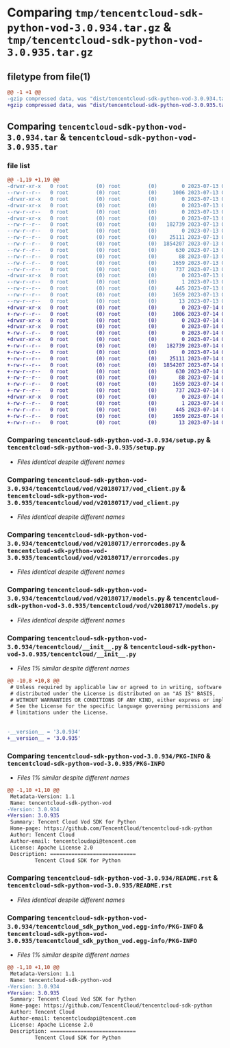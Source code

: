 # Comparing `tmp/tencentcloud-sdk-python-vod-3.0.934.tar.gz` & `tmp/tencentcloud-sdk-python-vod-3.0.935.tar.gz`

## filetype from file(1)

```diff
@@ -1 +1 @@
-gzip compressed data, was "dist/tencentcloud-sdk-python-vod-3.0.934.tar", last modified: Thu Jul 13 00:37:45 2023, max compression
+gzip compressed data, was "dist/tencentcloud-sdk-python-vod-3.0.935.tar", last modified: Fri Jul 14 00:45:30 2023, max compression
```

## Comparing `tencentcloud-sdk-python-vod-3.0.934.tar` & `tencentcloud-sdk-python-vod-3.0.935.tar`

### file list

```diff
@@ -1,19 +1,19 @@
-drwxr-xr-x   0 root         (0) root         (0)        0 2023-07-13 00:37:45.000000 tencentcloud-sdk-python-vod-3.0.934/
--rw-r--r--   0 root         (0) root         (0)     1006 2023-07-13 00:37:44.000000 tencentcloud-sdk-python-vod-3.0.934/setup.py
-drwxr-xr-x   0 root         (0) root         (0)        0 2023-07-13 00:37:45.000000 tencentcloud-sdk-python-vod-3.0.934/tencentcloud/
-drwxr-xr-x   0 root         (0) root         (0)        0 2023-07-13 00:37:45.000000 tencentcloud-sdk-python-vod-3.0.934/tencentcloud/vod/
--rw-r--r--   0 root         (0) root         (0)        0 2023-07-13 00:37:44.000000 tencentcloud-sdk-python-vod-3.0.934/tencentcloud/vod/__init__.py
-drwxr-xr-x   0 root         (0) root         (0)        0 2023-07-13 00:37:45.000000 tencentcloud-sdk-python-vod-3.0.934/tencentcloud/vod/v20180717/
--rw-r--r--   0 root         (0) root         (0)   182739 2023-07-13 00:37:44.000000 tencentcloud-sdk-python-vod-3.0.934/tencentcloud/vod/v20180717/vod_client.py
--rw-r--r--   0 root         (0) root         (0)        0 2023-07-13 00:37:44.000000 tencentcloud-sdk-python-vod-3.0.934/tencentcloud/vod/v20180717/__init__.py
--rw-r--r--   0 root         (0) root         (0)    25111 2023-07-13 00:37:44.000000 tencentcloud-sdk-python-vod-3.0.934/tencentcloud/vod/v20180717/errorcodes.py
--rw-r--r--   0 root         (0) root         (0)  1854207 2023-07-13 00:37:44.000000 tencentcloud-sdk-python-vod-3.0.934/tencentcloud/vod/v20180717/models.py
--rw-r--r--   0 root         (0) root         (0)      630 2023-07-13 00:37:44.000000 tencentcloud-sdk-python-vod-3.0.934/tencentcloud/__init__.py
--rw-r--r--   0 root         (0) root         (0)       88 2023-07-13 00:37:45.000000 tencentcloud-sdk-python-vod-3.0.934/setup.cfg
--rw-r--r--   0 root         (0) root         (0)     1659 2023-07-13 00:37:45.000000 tencentcloud-sdk-python-vod-3.0.934/PKG-INFO
--rw-r--r--   0 root         (0) root         (0)      737 2023-07-13 00:37:44.000000 tencentcloud-sdk-python-vod-3.0.934/README.rst
-drwxr-xr-x   0 root         (0) root         (0)        0 2023-07-13 00:37:45.000000 tencentcloud-sdk-python-vod-3.0.934/tencentcloud_sdk_python_vod.egg-info/
--rw-r--r--   0 root         (0) root         (0)        1 2023-07-13 00:37:45.000000 tencentcloud-sdk-python-vod-3.0.934/tencentcloud_sdk_python_vod.egg-info/dependency_links.txt
--rw-r--r--   0 root         (0) root         (0)      445 2023-07-13 00:37:45.000000 tencentcloud-sdk-python-vod-3.0.934/tencentcloud_sdk_python_vod.egg-info/SOURCES.txt
--rw-r--r--   0 root         (0) root         (0)     1659 2023-07-13 00:37:45.000000 tencentcloud-sdk-python-vod-3.0.934/tencentcloud_sdk_python_vod.egg-info/PKG-INFO
--rw-r--r--   0 root         (0) root         (0)       13 2023-07-13 00:37:45.000000 tencentcloud-sdk-python-vod-3.0.934/tencentcloud_sdk_python_vod.egg-info/top_level.txt
+drwxr-xr-x   0 root         (0) root         (0)        0 2023-07-14 00:45:30.000000 tencentcloud-sdk-python-vod-3.0.935/
+-rw-r--r--   0 root         (0) root         (0)     1006 2023-07-14 00:45:30.000000 tencentcloud-sdk-python-vod-3.0.935/setup.py
+drwxr-xr-x   0 root         (0) root         (0)        0 2023-07-14 00:45:30.000000 tencentcloud-sdk-python-vod-3.0.935/tencentcloud/
+drwxr-xr-x   0 root         (0) root         (0)        0 2023-07-14 00:45:30.000000 tencentcloud-sdk-python-vod-3.0.935/tencentcloud/vod/
+-rw-r--r--   0 root         (0) root         (0)        0 2023-07-14 00:45:30.000000 tencentcloud-sdk-python-vod-3.0.935/tencentcloud/vod/__init__.py
+drwxr-xr-x   0 root         (0) root         (0)        0 2023-07-14 00:45:30.000000 tencentcloud-sdk-python-vod-3.0.935/tencentcloud/vod/v20180717/
+-rw-r--r--   0 root         (0) root         (0)   182739 2023-07-14 00:45:30.000000 tencentcloud-sdk-python-vod-3.0.935/tencentcloud/vod/v20180717/vod_client.py
+-rw-r--r--   0 root         (0) root         (0)        0 2023-07-14 00:45:30.000000 tencentcloud-sdk-python-vod-3.0.935/tencentcloud/vod/v20180717/__init__.py
+-rw-r--r--   0 root         (0) root         (0)    25111 2023-07-14 00:45:30.000000 tencentcloud-sdk-python-vod-3.0.935/tencentcloud/vod/v20180717/errorcodes.py
+-rw-r--r--   0 root         (0) root         (0)  1854207 2023-07-14 00:45:30.000000 tencentcloud-sdk-python-vod-3.0.935/tencentcloud/vod/v20180717/models.py
+-rw-r--r--   0 root         (0) root         (0)      630 2023-07-14 00:45:30.000000 tencentcloud-sdk-python-vod-3.0.935/tencentcloud/__init__.py
+-rw-r--r--   0 root         (0) root         (0)       88 2023-07-14 00:45:30.000000 tencentcloud-sdk-python-vod-3.0.935/setup.cfg
+-rw-r--r--   0 root         (0) root         (0)     1659 2023-07-14 00:45:30.000000 tencentcloud-sdk-python-vod-3.0.935/PKG-INFO
+-rw-r--r--   0 root         (0) root         (0)      737 2023-07-14 00:45:30.000000 tencentcloud-sdk-python-vod-3.0.935/README.rst
+drwxr-xr-x   0 root         (0) root         (0)        0 2023-07-14 00:45:30.000000 tencentcloud-sdk-python-vod-3.0.935/tencentcloud_sdk_python_vod.egg-info/
+-rw-r--r--   0 root         (0) root         (0)        1 2023-07-14 00:45:30.000000 tencentcloud-sdk-python-vod-3.0.935/tencentcloud_sdk_python_vod.egg-info/dependency_links.txt
+-rw-r--r--   0 root         (0) root         (0)      445 2023-07-14 00:45:30.000000 tencentcloud-sdk-python-vod-3.0.935/tencentcloud_sdk_python_vod.egg-info/SOURCES.txt
+-rw-r--r--   0 root         (0) root         (0)     1659 2023-07-14 00:45:30.000000 tencentcloud-sdk-python-vod-3.0.935/tencentcloud_sdk_python_vod.egg-info/PKG-INFO
+-rw-r--r--   0 root         (0) root         (0)       13 2023-07-14 00:45:30.000000 tencentcloud-sdk-python-vod-3.0.935/tencentcloud_sdk_python_vod.egg-info/top_level.txt
```

### Comparing `tencentcloud-sdk-python-vod-3.0.934/setup.py` & `tencentcloud-sdk-python-vod-3.0.935/setup.py`

 * *Files identical despite different names*

### Comparing `tencentcloud-sdk-python-vod-3.0.934/tencentcloud/vod/v20180717/vod_client.py` & `tencentcloud-sdk-python-vod-3.0.935/tencentcloud/vod/v20180717/vod_client.py`

 * *Files identical despite different names*

### Comparing `tencentcloud-sdk-python-vod-3.0.934/tencentcloud/vod/v20180717/errorcodes.py` & `tencentcloud-sdk-python-vod-3.0.935/tencentcloud/vod/v20180717/errorcodes.py`

 * *Files identical despite different names*

### Comparing `tencentcloud-sdk-python-vod-3.0.934/tencentcloud/vod/v20180717/models.py` & `tencentcloud-sdk-python-vod-3.0.935/tencentcloud/vod/v20180717/models.py`

 * *Files identical despite different names*

### Comparing `tencentcloud-sdk-python-vod-3.0.934/tencentcloud/__init__.py` & `tencentcloud-sdk-python-vod-3.0.935/tencentcloud/__init__.py`

 * *Files 1% similar despite different names*

```diff
@@ -10,8 +10,8 @@
 # Unless required by applicable law or agreed to in writing, software
 # distributed under the License is distributed on an "AS IS" BASIS,
 # WITHOUT WARRANTIES OR CONDITIONS OF ANY KIND, either express or implied.
 # See the License for the specific language governing permissions and
 # limitations under the License.
 
 
-__version__ = '3.0.934'
+__version__ = '3.0.935'
```

### Comparing `tencentcloud-sdk-python-vod-3.0.934/PKG-INFO` & `tencentcloud-sdk-python-vod-3.0.935/PKG-INFO`

 * *Files 1% similar despite different names*

```diff
@@ -1,10 +1,10 @@
 Metadata-Version: 1.1
 Name: tencentcloud-sdk-python-vod
-Version: 3.0.934
+Version: 3.0.935
 Summary: Tencent Cloud Vod SDK for Python
 Home-page: https://github.com/TencentCloud/tencentcloud-sdk-python
 Author: Tencent Cloud
 Author-email: tencentcloudapi@tencent.com
 License: Apache License 2.0
 Description: ============================
         Tencent Cloud SDK for Python
```

### Comparing `tencentcloud-sdk-python-vod-3.0.934/README.rst` & `tencentcloud-sdk-python-vod-3.0.935/README.rst`

 * *Files identical despite different names*

### Comparing `tencentcloud-sdk-python-vod-3.0.934/tencentcloud_sdk_python_vod.egg-info/PKG-INFO` & `tencentcloud-sdk-python-vod-3.0.935/tencentcloud_sdk_python_vod.egg-info/PKG-INFO`

 * *Files 1% similar despite different names*

```diff
@@ -1,10 +1,10 @@
 Metadata-Version: 1.1
 Name: tencentcloud-sdk-python-vod
-Version: 3.0.934
+Version: 3.0.935
 Summary: Tencent Cloud Vod SDK for Python
 Home-page: https://github.com/TencentCloud/tencentcloud-sdk-python
 Author: Tencent Cloud
 Author-email: tencentcloudapi@tencent.com
 License: Apache License 2.0
 Description: ============================
         Tencent Cloud SDK for Python
```


